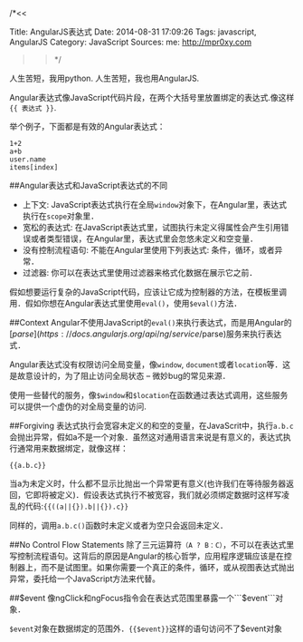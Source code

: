 /*<<

 Title: AngularJS表达式
 Date: 2014-08-31 17:09:26
 Tags: javascript, AngularJS
 Category: JavaScript
 Sources:
   me: http://mpr0xy.com
>>*/

人生苦短，我用python.
人生苦短，我也用AngularJS.

Angular表达式像JavaScript代码片段，在两个大括号里放置绑定的表达式.像这样``` {{ 表达式 }} ```.

举个例子，下面都是有效的Angular表达式：

```
1+2
a+b
user.name
items[index]
```

##Angular表达式和JavaScript表达式的不同

* 上下文: JavaScript表达式执行在全局```window```对象下，在Angular里，表达式执行在```scope```对象里．
* 宽松的表达式: 在JavaScript表达式里，试图执行未定义得属性会产生引用错误或者类型错误，在Angular里，表达式里会忽悠未定义和空变量．
* 没有控制流程语句: 不能在Angular里使用下列表达式: 条件，循环，或者异常．
* 过滤器: 你可以在表达式里使用过滤器来格式化数据在展示它之前．

假如想要运行复杂的JavaScript代码，应该让它成为控制器的方法，在模板里调用．假如你想在Angular表达式里使用```eval()```，使用```$eval()```方法．

##Context
Angular不使用JavaScript的```eval()```来执行表达式，而是用Angular的[$parse](https://docs.angularjs.org/api/ng/service/$parse)服务来执行表达式．

Angular表达式没有权限访问全局变量，像```window```, ```document```或者```location```等．这是故意设计的，为了阻止访问全局状态 – 微妙bug的常见来源．

使用一些替代的服务，像```$window```和```$location```在函数通过表达式调用，这些服务可以提供一个虚伪的对全局变量的访问.


##Forgiving
表达式执行会宽容未定义的和空的变量，在JavaScrit中，执行```a.b.c```会抛出异常，假如a不是一个对象．虽然这对通用语言来说是有意义的，表达式执行通常用来数据绑定，就像这样：
```
{{a.b.c}}
```
当a为未定义时，什么都不显示比抛出一个异常更有意义(也许我们在等待服务器返回，它即将被定义)．假设表达式执行不被宽容，我们就必须绑定数据时这样写凌乱的代码:```{{((a||{}).b||{}).c}}```

同样的，调用```a.b.c()```函数时未定义或者为空只会返回未定义．

##No Control Flow Statements
除了三元运算符```（A ? B：C）```，不可以在表达式里写控制流程语句。这背后的原因是Angular的核心哲学，应用程序逻辑应该是在控制器上，而不是试图里。如果你需要一个真正的条件，循环，或从视图表达式抛出异常，委托给一个JavaScript方法来代替。

##$event
像ngClick和ngFocus指令会在表达式范围里暴露一个```$event```对象．

```$event```对象在数据绑定的范围外．```{{$event}}```这样的语句访问不了$event对象
